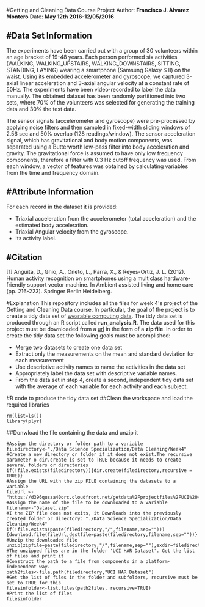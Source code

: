 #Getting and Cleaning Data Course Project
Author: **Francisco J. Álvarez Montero**
Date: **May 12th 2016-12/05/2016**

#Data Set Information
----------------------

The experiments have been carried out with a group of 30 volunteers within an age bracket of 19-48 years. Each person performed six activities (WALKING, WALKING_UPSTAIRS, WALKING_DOWNSTAIRS, SITTING, STANDING, LAYING) wearing a smartphone (Samsung Galaxy S II) on the waist. Using its embedded accelerometer and gyroscope, we captured 3-axial linear acceleration and 3-axial angular velocity at a constant rate of 50Hz. The experiments have been video-recorded to label the data manually. The obtained dataset has been randomly partitioned into two sets, where 70% of the volunteers was selected for generating the training data and 30% the test data.

The sensor signals (accelerometer and gyroscope) were pre-processed by applying noise filters and then sampled in fixed-width sliding windows of 2.56 sec and 50% overlap (128 readings/window). The sensor acceleration signal, which has gravitational and body motion components, was separated using a Butterworth low-pass filter into body acceleration and gravity. The gravitational force is assumed to have only low frequency components, therefore a filter with 0.3 Hz cutoff frequency was used. From each window, a vector of features was obtained by calculating variables from the time and frequency domain. 

#Attribute Information
------------------------

For each record in the dataset it is provided:
- Triaxial acceleration from the accelerometer (total acceleration) and the estimated body acceleration.
- Triaxial Angular velocity from the gyroscope.
- Its activity label.

#Citation 
-----------------------

[1] Anguita, D., Ghio, A., Oneto, L., Parra, X., & Reyes-Ortiz, J. L. (2012). Human activity recognition on smartphones using a multiclass hardware-friendly support vector machine. In Ambient assisted living and home care (pp. 216-223). Springer Berlin Heidelberg.

#Explanation
This repository includes all the files for week 4's project of the Getting and Cleaning Data course. In particular, the goal of the project is to create a tidy data set of [wearable computing data](http://archive.ics.uci.edu/ml/datasets/Human+Activity+Recognition+Using+Smartphones). The tidy data set is produced through an R script called **run_analysis.R**. The data used for this project must be downloaded from a [url](https://d396qusza40orc.cloudfront.net/getdata%2Fprojectfiles%2FUCI%20HAR%20Dataset.zip) in the form of a **zip file**.  In order to create the tidy data set the following goals must be acomplished:

- Merge two datasets to create one data set
- Extract only the measurements on the mean and standard deviation for each measurement
- Use descriptive activity names to name the activities in the data set
- Appropriately label the data set with descriptive variable names.
- From the data set in step 4, create a second, independent tidy data set with the average of each variable for each activity and each subject.

#R code to produce the tidy data set
##Clean the workspace and load the required libraries
```{r load-packages, echo=FALSE}
rm(list=ls())
library(plyr)
```
##Donwload the file containing the data and unzip it
```{r downloadandunzip, echo=FALSE}
#Assign the directory or folder path to a variable
filedirectory<-"./Data Science Specialization/Data Cleaning/Week4"
#Create a new directory or folder if it does not exist.The recursive parameter o dir.create is set to TRUE because it needs to create several folders or directories
if(!file.exists(filedirectory)){dir.create(filedirectory,recursive = TRUE)}
#Assign the URL with the zip FILE containing the datasets to a variable
fileUrl <- "https://d396qusza40orc.cloudfront.net/getdata%2Fprojectfiles%2FUCI%20HAR%20Dataset.zip"
#Assign the name of the file to be downloaded to a variable
filename<-"Dataset.zip"
#I the ZIP file does not exits, it Downloads into the previously created folder or directory: "./Data Science Specialization/Data Cleaning/Week4"
if(!file.exists(paste(filedirectory,"/",filename,sep=""))){download.file(fileUrl,destfile=paste(filedirectory,filename,sep=""))}
#Unzip the downloaded file
unzip(zipfile=paste(filedirectory,"/",filename,sep=""),exdir=filedirectory)
#The unzipped files are in the folder 'UCI HAR Dataset'. Get the list of files and print it
#Construct the path to a file from components in a platform-independent way. 
path2files<-file.path(filedirectory,"UCI HAR Dataset")
#Get the list of files in the folder and subfolders, recursive must be set to TRUE for this
filesinfolder<-list.files(path2files, recursive=TRUE)
#Print the list of files
filesinfolder
```
